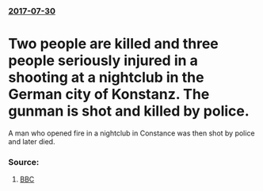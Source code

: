 ### [2017-07-30](/news/2017/07/30/index.md)

# Two people are killed and three people seriously injured in a shooting at a nightclub in the German city of Konstanz. The gunman is shot and killed by police. 

A man who opened fire in a nightclub in Constance was then shot by police and later died.


### Source:

1. [BBC](http://www.bbc.com/news/world-europe-40767954)
